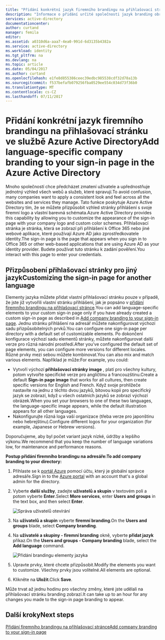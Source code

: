 ```yaml
---
title: "Přidání konkrétní jazyk firemního brandingu na přihlašovací stránku ve službě Azure Active Directory | Microsoft Docs"
description: "Informace o přidání určité společnosti jazyk branding obrázky a text na stránku Azure přihlášení"
services: active-directory
documentationcenter: 
author: curtand
manager: femila
editor: 
ms.assetid: a0310d6a-aaa7-4ea0-991d-6d3135b4382a
ms.service: active-directory
ms.workload: identity
ms.tgt_pltfrm: na
ms.devlang: na
ms.topic: article
ms.date: 05/04/2017
ms.author: curtand
ms.openlocfilehash: e1fe8d855386ceec39edbc985538cdf32d78a13b
ms.sourcegitcommit: f537befafb079256fba0529ee554c034d73f36b0
ms.translationtype: MT
ms.contentlocale: cs-CZ
ms.lasthandoff: 07/11/2017
---
```

# <a name="add-language-specific-company-branding-to-your-sign-in-page-in-the-azure-active-directory"></a><span data-ttu-id="c2bb1-103">Přidání konkrétní jazyk firemního brandingu na přihlašovací stránku ve službě Azure Active Directory</span><span class="sxs-lookup"><span data-stu-id="c2bb1-103">Add language-specific company branding to your sign-in page in the Azure Active Directory</span></span>
<span data-ttu-id="c2bb1-104">Mnoho společností chce předcházet zmatení uživatele a upřednostňuje jednotný vzhled všech webů a služeb, které spravují.</span><span class="sxs-lookup"><span data-stu-id="c2bb1-104">To avoid confusion, many companies want to apply a consistent look and feel across all the websites and services they manage.</span></span> <span data-ttu-id="c2bb1-105">Tato funkce poskytuje Azure Active Directory tím, že se můžete přizpůsobit vzhled stránky přihlášení s svoje firemní logo a vlastní barevná schémata.</span><span class="sxs-lookup"><span data-stu-id="c2bb1-105">Azure Active Directory provides this capability by allowing you to customize the appearance of the sign-in page with your company logo and custom color schemes.</span></span> <span data-ttu-id="c2bb1-106">Přihlašovací stránka je stránka, která se zobrazí při přihlášení k Office 365 nebo jiné webové aplikace, které používají Azure AD jako zprostředkovatele identity.</span><span class="sxs-lookup"><span data-stu-id="c2bb1-106">The sign-in page is the page that appears when you sign in to Office 365 or other web-based applications that are using Azure AD as your identity provider.</span></span> <span data-ttu-id="c2bb1-107">Budete používat tuto stránku k zadání pověření.</span><span class="sxs-lookup"><span data-stu-id="c2bb1-107">You interact with this page to enter your credentials.</span></span>

## <a name="customizing-the-sign-in-page-for-another-language"></a><span data-ttu-id="c2bb1-108">Přizpůsobení přihlašovací stránky pro jiný jazyk</span><span class="sxs-lookup"><span data-stu-id="c2bb1-108">Customizing the sign-in page for another language</span></span>
<span data-ttu-id="c2bb1-109">Elementy jazyka můžete přidat vlastní přihlašovací stránku pouze v případě, že jste již vytvořili vlastní stránku přihlášení, jak je popsáno v [přidání firemního brandingu na přihlašovací stránce](active-directory-branding-custom-signon-azure-portal.md).</span><span class="sxs-lookup"><span data-stu-id="c2bb1-109">You can add language-specific elements to your custom sign-in page only if you have already created a custom sign-in page as described in [Add company branding to your sign-in page](active-directory-branding-custom-signon-azure-portal.md).</span></span> <span data-ttu-id="c2bb1-110">Jednu stránku přihlášení na adresář můžete nakonfigurovat výchozí sadu přizpůsobitelných prvků.</span><span class="sxs-lookup"><span data-stu-id="c2bb1-110">You can configure one sign-in page per directory with a default set of customizable elements.</span></span> <span data-ttu-id="c2bb1-111">Po dokončení konfigurace výchozí sadu elementů stránky, můžete nakonfigurovat další verze pro různá národní prostředí.</span><span class="sxs-lookup"><span data-stu-id="c2bb1-111">After you’ve configured the default set of page elements, you can configure more versions for different locales.</span></span> <span data-ttu-id="c2bb1-112">Různé prvky mezi sebou můžete kombinovat.</span><span class="sxs-lookup"><span data-stu-id="c2bb1-112">You can also mix and match various elements.</span></span> <span data-ttu-id="c2bb1-113">Například je může:</span><span class="sxs-lookup"><span data-stu-id="c2bb1-113">For example, you could:</span></span>

* <span data-ttu-id="c2bb1-114">Vytvoří výchozí **přihlašovací stránky image** , platí pro všechny kultury, potom vytvořte specifické verze pro angličtinu a francouzštinu.</span><span class="sxs-lookup"><span data-stu-id="c2bb1-114">Create a default **Sign-in page image** that works for all cultures, then create specific versions for English and French.</span></span> <span data-ttu-id="c2bb1-115">Když svoje prohlížeče nastavíte na jednu z těchto dvou jazyků, bitovou kopii pro specifický jazyk se zobrazí, když u všech ostatních jazyků se zobrazí výchozí obrázek.</span><span class="sxs-lookup"><span data-stu-id="c2bb1-115">When you set your browsers to one of these two languages, the language-specific image appears, while the default illustration appears for all other languages.</span></span>
* <span data-ttu-id="c2bb1-116">Nakonfigurujte různá loga vaší organizace (třeba verze pro japonštinu nebo hebrejštinu).</span><span class="sxs-lookup"><span data-stu-id="c2bb1-116">Configure different logos for your organization (for example, Japanese or Hebrew versions).</span></span>

<span data-ttu-id="c2bb1-117">Doporučujeme, aby byl počet variant jazyk nízké, údržby a lepšího výkonu.</span><span class="sxs-lookup"><span data-stu-id="c2bb1-117">We recommend that you keep the number of language variations low, for maintenance and performance reasons.</span></span>

<span data-ttu-id="c2bb1-118">**Postup přidání firemního brandingu na adresáře:**</span><span class="sxs-lookup"><span data-stu-id="c2bb1-118">**To add company branding to your directory:**</span></span>

1. <span data-ttu-id="c2bb1-119">Přihlaste se k [portál Azure](https://portal.azure.com) pomocí účtu, který je globální správce adresáře.</span><span class="sxs-lookup"><span data-stu-id="c2bb1-119">Sign in to the [Azure portal](https://portal.azure.com) with an account that's a global admin for the directory.</span></span>
2. <span data-ttu-id="c2bb1-120">Vyberte **další služby**, zadejte **uživatelů a skupin** v textovém poli a potom vyberte **Enter**.</span><span class="sxs-lookup"><span data-stu-id="c2bb1-120">Select **More services**, enter **Users and groups** in the text box, and then select **Enter**.</span></span>

   ![Správa uživatelů otevírání](./media/active-directory-branding-localize-azure-portal/user-management.png)
3. <span data-ttu-id="c2bb1-122">Na **uživatelů a skupin** vyberte **firemní branding**.</span><span class="sxs-lookup"><span data-stu-id="c2bb1-122">On the **Users and groups** blade, select **Company branding**.</span></span>
4. <span data-ttu-id="c2bb1-123">Na **uživatelé a skupiny - firemní branding** okně, vyberte **přidat jazyk** příkaz.</span><span class="sxs-lookup"><span data-stu-id="c2bb1-123">On the **Users and groups - Company branding** blade, select the **Add language** command.</span></span>

    ![Přidání brandingu elementy jazyka](./media/active-directory-branding-localize-azure-portal/add-language.png)
5. <span data-ttu-id="c2bb1-125">Upravte prvky, které chcete přizpůsobit.</span><span class="sxs-lookup"><span data-stu-id="c2bb1-125">Modify the elements you want to customize.</span></span> <span data-ttu-id="c2bb1-126">Všechny prvky jsou volitelné.</span><span class="sxs-lookup"><span data-stu-id="c2bb1-126">All elements are optional.</span></span>
6. <span data-ttu-id="c2bb1-127">Klikněte na **Uložit**.</span><span class="sxs-lookup"><span data-stu-id="c2bb1-127">Click **Save**.</span></span>

<span data-ttu-id="c2bb1-128">Může trvat až jednu hodinu pro všechny změny, které jste udělali na přihlašovací stránku branding zobrazí.</span><span class="sxs-lookup"><span data-stu-id="c2bb1-128">It can take up to an hour for any changes you made to the sign-in page branding to appear.</span></span>

## <a name="next-steps"></a><span data-ttu-id="c2bb1-129">Další kroky</span><span class="sxs-lookup"><span data-stu-id="c2bb1-129">Next steps</span></span>
[<span data-ttu-id="c2bb1-130">Přidání firemního brandingu na přihlašovací stránce</span><span class="sxs-lookup"><span data-stu-id="c2bb1-130">Add company branding to your sign-in page</span></span>](active-directory-branding-custom-signon-azure-portal.md)
